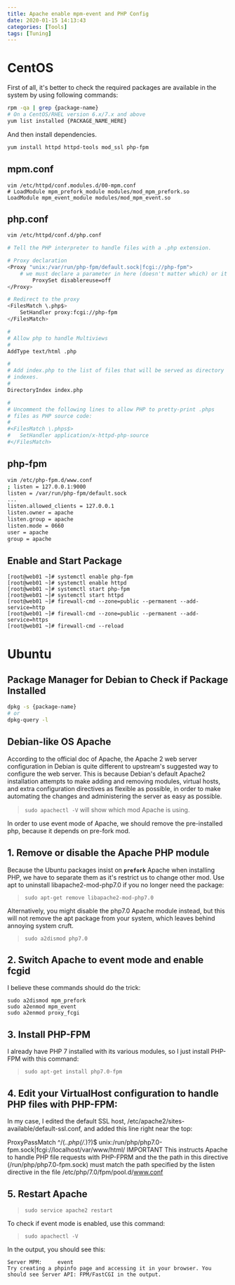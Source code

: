 ```yaml
---
title: Apache enable mpm-event and PHP Config
date: 2020-01-15 14:13:43
categories: [Tools]
tags: [Tuning]
---
```

# CentOS

First of all, it's better to check the required packages are available in the system by using following commands:

``` sh
rpm -qa | grep {package-name}
# On a CentOS/RHEL version 6.x/7.x and above
yum list installed {PACKAGE_NAME_HERE}
```

And then install dependencies.

``` sh
yum install httpd httpd-tools mod_ssl php-fpm
```
<!--more-->
## mpm.conf
```
vim /etc/httpd/conf.modules.d/00-mpm.conf 
# LoadModule mpm_prefork_module modules/mod_mpm_prefork.so
LoadModule mpm_event_module modules/mod_mpm_event.so
```

## php.conf
``` sh
vim /etc/httpd/conf.d/php.conf

# Tell the PHP interpreter to handle files with a .php extension.

# Proxy declaration
<Proxy "unix:/var/run/php-fpm/default.sock|fcgi://php-fpm">
	# we must declare a parameter in here (doesn't matter which) or it'll not register the proxy ahead of time
    	ProxySet disablereuse=off
</Proxy>

# Redirect to the proxy
<FilesMatch \.php$>
	SetHandler proxy:fcgi://php-fpm
</FilesMatch>

#
# Allow php to handle Multiviews
#
AddType text/html .php

#
# Add index.php to the list of files that will be served as directory
# indexes.
#
DirectoryIndex index.php

#
# Uncomment the following lines to allow PHP to pretty-print .phps
# files as PHP source code:
#
#<FilesMatch \.phps$>
#	SetHandler application/x-httpd-php-source
#</FilesMatch>
```

## php-fpm

``` sh
vim /etc/php-fpm.d/www.conf
; listen = 127.0.0.1:9000
listen = /var/run/php-fpm/default.sock
...
listen.allowed_clients = 127.0.0.1
listen.owner = apache
listen.group = apache
listen.mode = 0660
user = apache
group = apache
```
## Enable and Start Package
```
[root@web01 ~]# systemctl enable php-fpm
[root@web01 ~]# systemctl enable httpd
[root@web01 ~]# systemctl start php-fpm
[root@web01 ~]# systemctl start httpd
[root@web01 ~]# firewall-cmd --zone=public --permanent --add-service=http
[root@web01 ~]# firewall-cmd --zone=public --permanent --add-service=https
[root@web01 ~]# firewall-cmd --reload
```

# Ubuntu

## Package Manager for Debian to Check if Package Installed
``` sh
dpkg -s {package-name}
# or
dpkg-query -l
```

## Debian-like OS Apache

According to the official doc of Apache, the Apache 2 web server configuration in Debian is quite different to
upstream's suggested way to configure the web server. This is because Debian's
default Apache2 installation attempts to make adding and removing modules,
virtual hosts, and extra configuration directives as flexible as possible, in
order to make automating the changes and administering the server as easy as
possible.

> `sudo apachectl -V` will show which mod Apache is using.

In order to use event mode of Apache, we should remove the pre-installed php, because it depends on pre-fork mod.

## 1. Remove or disable the Apache PHP module
Because the Ubuntu packages insist on **`prefork`** Apache when installing PHP, we have to separate them as it's restrict us to change other mod. Use apt to uninstall libapache2-mod-php7.0 if you no longer need the package:

> `sudo apt-get remove libapache2-mod-php7.0`

Alternatively, you might disable the php7.0 Apache module instead, but this will not remove the apt package from your system, which leaves behind annoying system cruft.

> `sudo a2dismod php7.0`

## 2. Switch Apache to event mode and enable fcgid
I believe these commands should do the trick:

```
sudo a2dismod mpm_prefork
sudo a2enmod mpm_event
sudo a2enmod proxy_fcgi
```

## 3. Install PHP-FPM
I already have PHP 7 installed with its various modules, so I just install PHP-FPM with this command:

> `sudo apt-get install php7.0-fpm`

## 4. Edit your VirtualHost configuration to handle PHP files with PHP-FPM:
In my case, I edited the default SSL host, /etc/apache2/sites-available/default-ssl.conf, and added this line right near the top:

ProxyPassMatch ^/(.*\.php(/.*)?)$ unix:/run/php/php7.0-fpm.sock|fcgi://localhost/var/www/html/
IMPORTANT This instructs Apache to handle PHP file requests with PHP-FPRM and the the path in this directive (/run/php/php7.0-fpm.sock) must match the path specified by the listen directive in the file /etc/php/7.0/fpm/pool.d/www.conf

## 5. Restart Apache

> `sudo service apache2 restart`

To check if event mode is enabled, use this command:

> `sudo apachectl -V`

In the output, you should see this:
```
Server MPM:     event
Try creating a phpinfo page and accessing it in your browser. You should see Server API: FPM/FastCGI in the output.
```